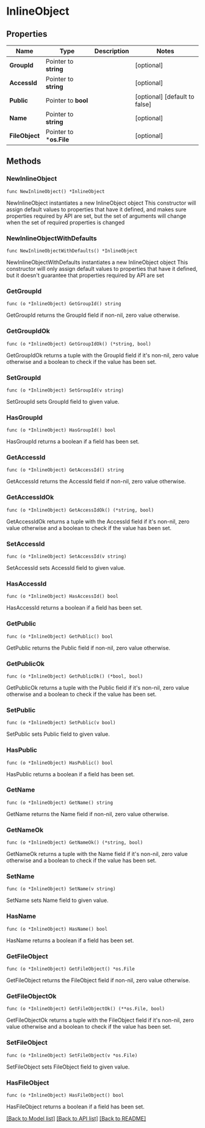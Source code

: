 # InlineObject

## Properties

Name | Type | Description | Notes
------------ | ------------- | ------------- | -------------
**GroupId** | Pointer to **string** |  | [optional] 
**AccessId** | Pointer to **string** |  | [optional] 
**Public** | Pointer to **bool** |  | [optional] [default to false]
**Name** | Pointer to **string** |  | [optional] 
**FileObject** | Pointer to ***os.File** |  | [optional] 

## Methods

### NewInlineObject

`func NewInlineObject() *InlineObject`

NewInlineObject instantiates a new InlineObject object
This constructor will assign default values to properties that have it defined,
and makes sure properties required by API are set, but the set of arguments
will change when the set of required properties is changed

### NewInlineObjectWithDefaults

`func NewInlineObjectWithDefaults() *InlineObject`

NewInlineObjectWithDefaults instantiates a new InlineObject object
This constructor will only assign default values to properties that have it defined,
but it doesn't guarantee that properties required by API are set

### GetGroupId

`func (o *InlineObject) GetGroupId() string`

GetGroupId returns the GroupId field if non-nil, zero value otherwise.

### GetGroupIdOk

`func (o *InlineObject) GetGroupIdOk() (*string, bool)`

GetGroupIdOk returns a tuple with the GroupId field if it's non-nil, zero value otherwise
and a boolean to check if the value has been set.

### SetGroupId

`func (o *InlineObject) SetGroupId(v string)`

SetGroupId sets GroupId field to given value.

### HasGroupId

`func (o *InlineObject) HasGroupId() bool`

HasGroupId returns a boolean if a field has been set.

### GetAccessId

`func (o *InlineObject) GetAccessId() string`

GetAccessId returns the AccessId field if non-nil, zero value otherwise.

### GetAccessIdOk

`func (o *InlineObject) GetAccessIdOk() (*string, bool)`

GetAccessIdOk returns a tuple with the AccessId field if it's non-nil, zero value otherwise
and a boolean to check if the value has been set.

### SetAccessId

`func (o *InlineObject) SetAccessId(v string)`

SetAccessId sets AccessId field to given value.

### HasAccessId

`func (o *InlineObject) HasAccessId() bool`

HasAccessId returns a boolean if a field has been set.

### GetPublic

`func (o *InlineObject) GetPublic() bool`

GetPublic returns the Public field if non-nil, zero value otherwise.

### GetPublicOk

`func (o *InlineObject) GetPublicOk() (*bool, bool)`

GetPublicOk returns a tuple with the Public field if it's non-nil, zero value otherwise
and a boolean to check if the value has been set.

### SetPublic

`func (o *InlineObject) SetPublic(v bool)`

SetPublic sets Public field to given value.

### HasPublic

`func (o *InlineObject) HasPublic() bool`

HasPublic returns a boolean if a field has been set.

### GetName

`func (o *InlineObject) GetName() string`

GetName returns the Name field if non-nil, zero value otherwise.

### GetNameOk

`func (o *InlineObject) GetNameOk() (*string, bool)`

GetNameOk returns a tuple with the Name field if it's non-nil, zero value otherwise
and a boolean to check if the value has been set.

### SetName

`func (o *InlineObject) SetName(v string)`

SetName sets Name field to given value.

### HasName

`func (o *InlineObject) HasName() bool`

HasName returns a boolean if a field has been set.

### GetFileObject

`func (o *InlineObject) GetFileObject() *os.File`

GetFileObject returns the FileObject field if non-nil, zero value otherwise.

### GetFileObjectOk

`func (o *InlineObject) GetFileObjectOk() (**os.File, bool)`

GetFileObjectOk returns a tuple with the FileObject field if it's non-nil, zero value otherwise
and a boolean to check if the value has been set.

### SetFileObject

`func (o *InlineObject) SetFileObject(v *os.File)`

SetFileObject sets FileObject field to given value.

### HasFileObject

`func (o *InlineObject) HasFileObject() bool`

HasFileObject returns a boolean if a field has been set.


[[Back to Model list]](../README.md#documentation-for-models) [[Back to API list]](../README.md#documentation-for-api-endpoints) [[Back to README]](../README.md)


